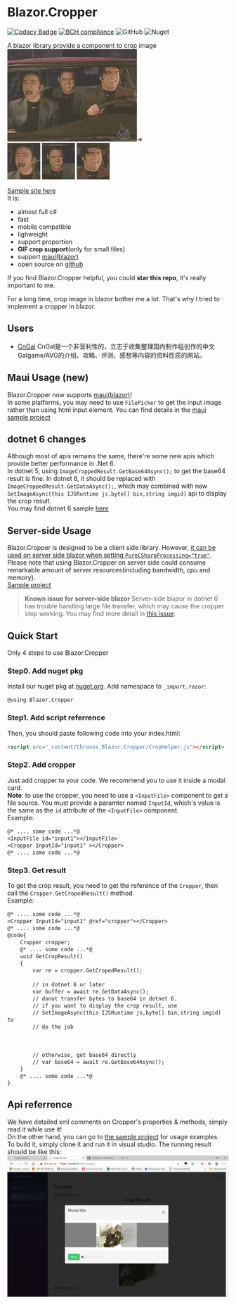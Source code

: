 # Blazor.Cropper

[![Codacy Badge](https://api.codacy.com/project/badge/Grade/8184731f2b374089a64e53d24e1c09a7)](https://app.codacy.com/gh/Chronostasys/Blazor.Cropper?utm_source=github.com&utm_medium=referral&utm_content=Chronostasys/Blazor.Cropper&utm_campaign=Badge_Grade)
[![BCH compliance](https://bettercodehub.com/edge/badge/Chronostasys/Blazor.Cropper?branch=master)](https://bettercodehub.com/)
![GitHub](https://img.shields.io/github/license/Chronostasys/Blazor.Cropper)
![Nuget](https://img.shields.io/nuget/v/Chronos.Blazor.Cropper)

A blazor library provide a component to crop image  
![](imgs/base.gif)=>  
![](imgs/1.gif) ![](imgs/2.gif) ![](imgs/3.gif)  

[Sample site here](https://chronostasys.github.io/)  
It is:
- almost full c#
- fast
- mobile compatible
- lighweight
- support proportion
- **GIF crop support**(only for small files)
- support [maui(blazor)](https://github.com/dotnet/maui)
- open source on [github](https://github.com/Chronostasys/Blazor.Cropper)  

If you find Blazor.Cropper helpful, you could **star this repo**, it's really important to me.  

For a long time, crop image in blazor bother me a lot. That's why I tried to implement a cropper in blazor.    

## Users
- [CnGal](https://www.cngal.org/) CnGal是一个非营利性的，立志于收集整理国内制作组创作的中文Galgame/AVG的介绍、攻略、评测、感想等内容的资料性质的网站。

## Maui Usage (new)
Blazor.Cropper now supports [maui(blazor)](https://github.com/dotnet/maui)!  
In some platforms, you may need to use `FilePicker` to get the input image
rather than using html input element. You can find details in the [maui sample project](https://github.com/Chronostasys/CropperMaui)

## dotnet 6 changes
Although most of apis remains the same, there're some new apis which provide better 
performance in .Net 6.  
In dotnet 5, using `ImageCroppedResult.GetBase64Async();` to get the base64 result is fine. 
In dotnet 6, it should be replaced with `ImageCroppedResult.GetDataAsync();`, which may combined 
with new `SetImageAsync(this IJSRuntime js,byte[] bin,string imgid)` api to display the crop result.  
You may find dotnet 6 sample [here](CropperSampleV6)

## Server-side Usage
Blazor.Cropper is designed to be a client side library. However, [it can be used on server side blazor when setting `PureCSharpProcessing="true"`](https://github.com/Chronostasys/Blazor.Cropper/issues/30).  
Please note that using Blazor.Cropper on server side could consume remarkable amount of server resources(including bandwidth, cpu and memory).  
[Sample project](https://github.com/Chronostasys/ServerSideCropperExample)  

> **Known issue for server-side blazor**
> Server-side blazor in dotnet 6 has trouble handling large file transfer, which may cause the cropper stop working. You may find more detail in [this issue](https://github.com/Chronostasys/ServerSideCropperExample/issues/1).

## Quick Start
Only 4 steps to use Blazor.Cropper
### Step0. Add nuget  pkg
Install our nuget pkg at [nuget.org](https://www.nuget.org/packages/Chronos.Blazor.Cropper). 
Add namespace to `_import.razor`:  
```razor
@using Blazor.Cropper
```
### Step1. Add script referrence
Then, you should paste following code into your index.html:  
```html
<script src="_content/Chronos.Blazor.Cropper/CropHelper.js"></script>
```
### Step2. Add cropper
Just add cropper to your code. We recommend you to use it inside a modal card.  
**Note**: to use the cropper, you need to use a `<InputFile>` component to get a file source. 
You must provide a paramter named `InputId`, which's value is the same as the `id` attribute of the `<InputFile>` component.  
Example:
```razor
@* .... some code ...*@
<InputFile id="input1"></InputFile>
<Cropper InputId="input1" ></Cropper>
@* .... some code ...*@
```

### Step3. Get result
To get the crop result, you need to get the reference of the `Cropper`, then call the `Cropper.GetCropedResult()` method.  
Example:  
```razor
@* .... some code ...*@
<Cropper InputId="input1" @ref="cropper"></Cropper>
@* .... some code ...*@
@code{
    Cropper cropper;
    @* .... some code ...*@
    void GetCropResult()
    {
        var re = cropper.GetCropedResult();

        // in dotnet 6 or later
        var buffer = await re.GetDataAsync();
        // donot transfer bytes to base64 in dotnet 6.
        // if you want to display the crop result, use 
        // SetImageAsync(this IJSRuntime js,byte[] bin,string imgid) to
        // do the job



        // otherwise, get base64 directly
        // var base64 = await re.GetBase64Async();
    }
    @* .... some code ...*@
}
```


## Api referrence
We have detailed xml comments on Cropper's properties & methods, simply read it while use it!  
On the other hand, you can go to [the sample project](CropperSampleV6) for usage examples.  
To build it, simply clone it and run it in visual studio. The running result should be like this:  
![](2020-09-26-12-29-30.png)  

